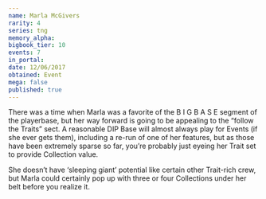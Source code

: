 ```yaml
---
name: Marla McGivers
rarity: 4
series: tng
memory_alpha:
bigbook_tier: 10
events: 7
in_portal:
date: 12/06/2017
obtained: Event
mega: false
published: true
---
```


There was a time when Marla was a favorite of the B I G B A S E segment of the playerbase, but her way forward is going to be appealing to the “follow the Traits” sect. A reasonable DIP Base will almost always play for Events (if she ever gets them), including a re-run of one of her features, but as those have been extremely sparse so far, you’re probably just eyeing her Trait set to provide Collection value.

She doesn’t have ‘sleeping giant’ potential like certain other Trait-rich crew, but Marla could certainly pop up with three or four Collections under her belt before you realize it.
